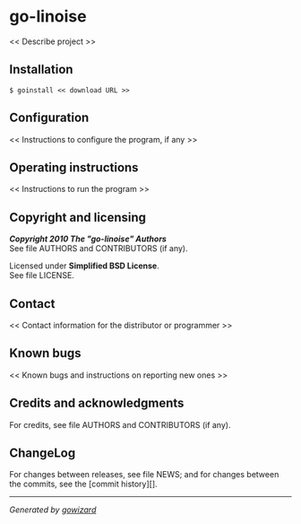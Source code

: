 go-linoise
==========

<< Describe project >>


## Installation

	$ goinstall << download URL >>


## Configuration

<< Instructions to configure the program, if any >>


## Operating instructions

<< Instructions to run the program >>


## Copyright and licensing

***Copyright 2010  The "go-linoise" Authors***  
See file AUTHORS and CONTRIBUTORS (if any).

Licensed under **Simplified BSD License**.  
See file LICENSE.


## Contact

<< Contact information for the distributor or programmer >>


## Known bugs

<< Known bugs and instructions on reporting new ones >>


## Credits and acknowledgments

For credits, see file AUTHORS and CONTRIBUTORS (if any).


## ChangeLog

For changes between releases, see file NEWS; and for changes between the commits,
see the [commit history][].


* * *
*Generated by [gowizard](http://github.com/kless/gowizard)*

